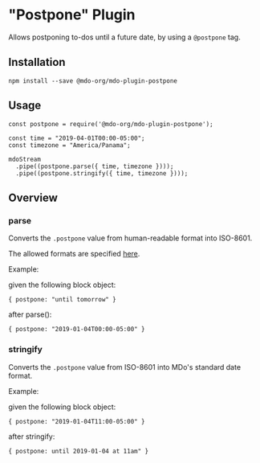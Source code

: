 # "Postpone" Plugin

Allows postponing to-dos until a future date, by using a `@postpone` tag.

## Installation

```
npm install --save @mdo-org/mdo-plugin-postpone
```

## Usage

```
const postpone = require('@mdo-org/mdo-plugin-postpone');

const time = "2019-04-01T00:00-05:00";
const timezone = "America/Panama";

mdoStream
  .pipe((postpone.parse({ time, timezone })));
  .pipe((postpone.stringify({ time, timezone })));
```

## Overview

### parse

Converts the `.postpone` value from human-readable format into ISO-8601.

The allowed formats are specified [here](./allowed_formats.md).

Example:

given the following block object:

```
{ postpone: "until tomorrow" }
```

after parse():

```
{ postpone: "2019-01-04T00:00-05:00" }
```

### stringify

Converts the `.postpone` value from ISO-8601 into MDo's standard date format.

Example:

given the following block object:

```
{ postpone: "2019-01-04T11:00-05:00" }
```

after stringify:

```
{ postpone: until 2019-01-04 at 11am" }
```
